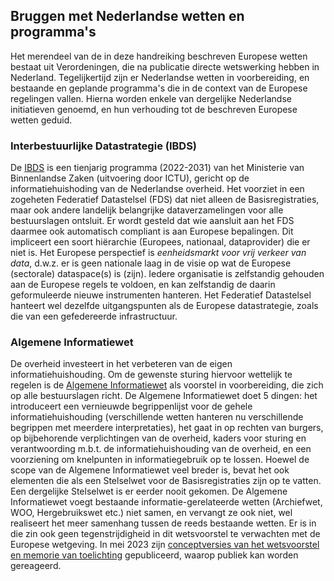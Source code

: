 ## Bruggen met Nederlandse wetten en programma's

Het merendeel van de in deze handreiking beschreven Europese wetten bestaat uit Verordeningen, die na publicatie directe wetswerking hebben in Nederland.
Tegelijkertijd zijn er Nederlandse wetten in voorbereiding, en bestaande en geplande programma's die in de context van de Europese regelingen vallen. Hierna worden enkele van dergelijke Nederlandse initiatieven genoemd, en hun verhouding tot de beschreven Europese wetten geduid.

### Interbestuurlijke Datastrategie (IBDS)
De [IBDS](https://www.digitaleoverheid.nl/interbestuurlijke-datastrategie/) is een tienjarig programma (2022-2031) van het Ministerie van Binnenlandse Zaken (uitvoering door ICTU), gericht op de informatiehuishoding van de Nederlandse overheid. Het voorziet in een zogeheten Federatief Datastelsel (FDS) dat niet alleen de Basisregistraties, maar ook andere landelijk belangrijke dataverzamelingen voor alle bestuurslagen ontsluit. 
Er wordt gesteld dat wie aansluit aan het FDS daarmee ook automatisch compliant is aan Europese bepalingen. Dit impliceert een soort hiërarchie (Europees, nationaal, dataprovider) die er niet is. Het Europese perspectief is  _eenheidsmarkt voor vrij verkeer van data_, d.w.z. er is geen nationale laag in de visie op wat de Europese (sectorale) dataspace(s) is (zijn). Iedere organisatie is zelfstandig gehouden aan de Europese regels te voldoen, en kan zelfstandig de daarin geformuleerde nieuwe instrumenten hanteren.
Het Federatief Datastelsel hanteert wel dezelfde uitgangspunten als de Europese datastrategie, zoals die van een gefedereerde infrastructuur. 

### Algemene Informatiewet
De overheid investeert in het verbeteren van de eigen informatiehuishouding. Om de gewenste sturing hiervoor wettelijk te regelen is de [Algemene Informatiewet](https://www.rcihh.nl/speerpunten/algemene-informatiewet) als voorstel in voorbereiding, die zich op alle bestuurslagen richt. De Algemene Informatiewet doet 5 dingen: het introduceert een vernieuwde begrippenlijst voor de gehele informatiehuishouding (verschillende wetten hanteren nu verschillende begrippen met meerdere interpretaties), het gaat in op rechten van burgers, op bijbehorende verplichtingen van de overheid, kaders voor sturing en verantwoording m.b.t. de informatiehuishouding van de overheid, en een voorziening om knelpunten in informatiegebruik op te lossen. Hoewel de scope van de Algemene Informatiewet veel breder is, bevat het ook elementen die als een Stelselwet voor de Basisregistraties zijn op te vatten. Een dergelijke Stelselwet is er eerder nooit gekomen. De Algemene Informatiewet voegt bestaande informatie-gerelateerde wetten (Archiefwet, WOO, Hergebruikswet etc.) niet samen, en vervangt ze ook niet, wel realiseert het meer samenhang tussen de reeds bestaande wetten. Er is in die zin ook geen tegenstrijdigheid in dit wetsvoorstel te verwachten met de Europese wetgeving.
In mei 2023 zijn [conceptversies van het wetsvoorstel en memorie van toelichting](https://www.rcihh.nl/speerpunten/algemene-informatiewet/wetsvoorstel-en-memorie-van-toelichting) gepubliceerd, waarop publiek kan worden gereageerd.